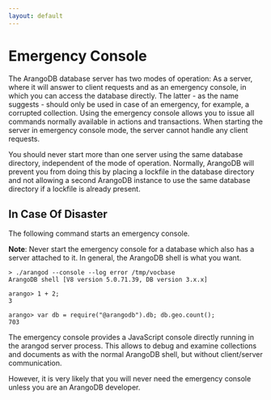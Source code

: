```yaml
---
layout: default
---
```

Emergency Console
=================

The ArangoDB database server has two modes of operation: As a server, where it
will answer to client requests and as an emergency console, in which you can
access the database directly. The latter - as the name suggests - should
only be used in case of an emergency, for example, a corrupted
collection. Using the emergency console allows you to issue all commands
normally available in actions and transactions. When starting the server in
emergency console mode, the server cannot handle any client requests.

You should never start more than one server using the same database directory,
independent of the mode of operation. Normally, ArangoDB will prevent
you from doing this by placing a lockfile in the database directory and
not allowing a second ArangoDB instance to use the same database directory
if a lockfile is already present.

In Case Of Disaster
-------------------

The following command starts an emergency console.

**Note**: Never start the emergency console for a database which also has a
server attached to it. In general, the ArangoDB shell is what you want.

```
> ./arangod --console --log error /tmp/vocbase
ArangoDB shell [V8 version 5.0.71.39, DB version 3.x.x]

arango> 1 + 2;
3

arango> var db = require("@arangodb").db; db.geo.count();
703

```

The emergency console provides a JavaScript console directly running in the
arangod server process. This allows to debug and examine collections and
documents as with the normal ArangoDB shell, but without client/server
communication.

However, it is very likely that you will never need the emergency console
unless you are an ArangoDB developer.

